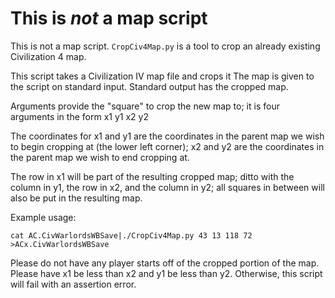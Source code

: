 # This is *not* a map script

This is not a map script.  `CropCiv4Map.py` is a tool to crop an already
existing Civilization 4 map.

This script takes a Civilization IV map file and crops it
The map is given to the script on standard input.  Standard output
has the cropped map.

Arguments provide the "square" to crop the new map to; it is four
arguments in the form x1 y1 x2 y2

The coordinates for x1 and y1 are the coordinates in the parent map we
wish to begin cropping at (the lower left corner); x2 and y2 are the
coordinates in the parent map we wish to end cropping at.

The row in x1 will be part of the resulting cropped map; ditto with the
column in y1, the row in x2, and the column in y2; all squares in between
will also be put in the resulting map.

Example usage:

```
cat AC.CivWarlordsWBSave|./CropCiv4Map.py 43 13 118 72 >ACx.CivWarlordsWBSave
```

Please do not have any player starts off of the cropped portion of the
map.  Please have x1 be less than x2 and y1 be less than y2.  Otherwise,
this script will fail with an assertion error.

